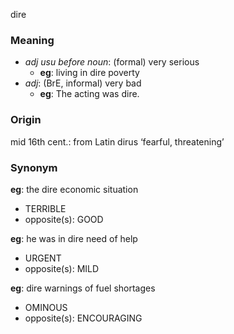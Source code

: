 dire
### Meaning
+ _adj usu before noun_: (formal) very serious
	+ __eg__: living in dire poverty
+ _adj_: (BrE, informal) very bad
	+ __eg__: The acting was dire.

### Origin

mid 16th cent.: from Latin dirus ‘fearful, threatening’

### Synonym

__eg__: the dire economic situation

+ TERRIBLE
+ opposite(s): GOOD

__eg__: he was in dire need of help

+ URGENT
+ opposite(s): MILD

__eg__: dire warnings of fuel shortages

+ OMINOUS
+ opposite(s): ENCOURAGING


